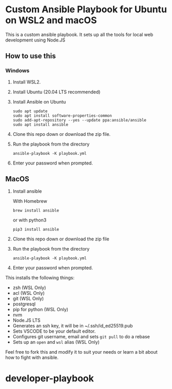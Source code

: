 # Custom Ansible Playbook for Ubuntu on WSL2 and macOS

This is a custom ansible playbook. It sets up all the tools for local web
development using Node.JS

## How to use this

### Windows

1. Install WSL2.
2. Install Ubuntu (20.04 LTS recommended)
3. Install Ansible on Ubuntu

    ```shell
    sudo apt update
    sudo apt install software-properties-common
    sudo add-apt-repository --yes --update ppa:ansible/ansible
    sudo apt install ansible
    ```

4. Clone this repo down or download the zip file.
5. Run the playbook from the directory

    ```shell
    ansible-playbook -K playbook.yml
    ```

6. Enter your password when prompted.

## MacOS

1. Install ansible

    With Homebrew

    ```shell
    brew install ansible
    ```

    or with python3

    ```shell
    pip3 install ansible
    ```

2. Clone this repo down or download the zip file
3. Run the playbook from the directory

   ```shell
   ansible-playbook -K playbook.yml
   ```

4. Enter your password when prompted.

This installs the following things:

- zsh (WSL Only)
- acl (WSL Only)
- git (WSL Only)
- postgresql
- pip for python (WSL Only)
- nvm
- Node.JS LTS
- Generates an ssh key, it will be in ~/.ssh/id_ed25519.pub
- Sets VSCODE to be your default editor.
- Configures git username, email and sets `git pull` to do a rebase
- Sets up an `open` and `wsl` alias (WSL Only)

Feel free to fork this and modify it to suit your needs or learn a bit about
how to fight with ansible.
# developer-playbook
